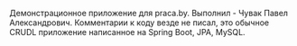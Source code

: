Демонстрационное приложение для praca.by.
Выполнил - Чувак Павел Александрович.
Комментарии к коду везде не писал, это обычное CRUDL приложение написанное на Spring Boot, JPA, MySQL.

